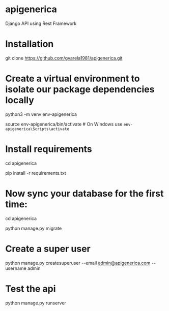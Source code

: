 # apigenerica
Django API using Rest Framework

# Installation
git clone https://github.com/gvarela1981/apigenerica.git

# Create a virtual environment to isolate our package dependencies locally
python3 -m venv env-apigenerica

source env-apigenerica/bin/activate  # On Windows use `env-apigenerica\Scripts\activate`


# Install requirements
cd apigenerica

pip install -r requirements.txt

# Now sync your database for the first time:
cd apigenerica

python manage.py migrate

# Create a super user
python manage.py createsuperuser --email admin@apigenerica.com --username admin

# Test the api
python manage.py runserver
